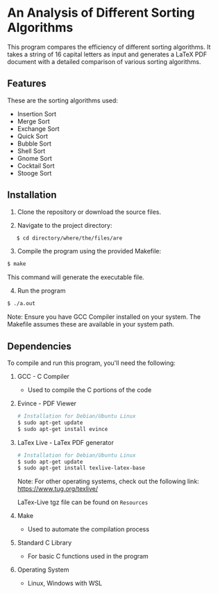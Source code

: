 # An Analysis of Different Sorting Algorithms

This program compares the efficiency of different sorting algorithms. It takes a string of 16 capital letters as input and generates a LaTeX PDF document with a detailed comparison of various sorting algorithms.

## Features

These are the sorting algorithms used:

- Insertion Sort
- Merge Sort
- Exchange Sort
- Quick Sort
- Bubble Sort
- Shell Sort
- Gnome Sort
- Cocktail Sort
- Stooge Sort

## Installation

1. Clone the repository or download the source files.

2. Navigate to the project directory:

```bash
   $ cd directory/where/the/files/are
```

3. Compile the program using the provided Makefile:

```bash
$ make
```
This command will generate the executable file.

4. Run the program
```bash
$ ./a.out
```

Note: Ensure you have GCC Compiler installed on your system. The Makefile assumes these are available in your system path.

## Dependencies

To compile and run this program, you'll need the following:

1. GCC - C Compiler
   - Used to compile the C portions of the code

2. Evince - PDF Viewer
   ```bash
   # Installation for Debian/Ubuntu Linux
   $ sudo apt-get update
   $ sudo apt-get install evince
   ```

3. LaTex Live - LaTex PDF generator
   ```bash
   # Installation for Debian/Ubuntu Linux
   $ sudo apt-get update
   $ sudo apt-get install texlive-latex-base
   ```
   Note: For other operating systems, check out the following link: https://www.tug.org/texlive/
   
   LaTex-Live tgz file can be found on `Resources`

3. Make
   - Used to automate the compilation process

4. Standard C Library
   - For basic C functions used in the program

5. Operating System
   - Linux, Windows with WSL
   